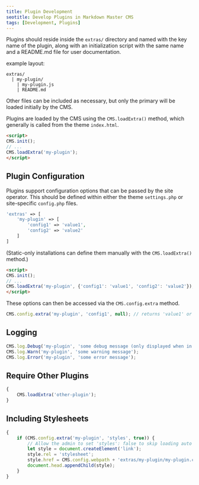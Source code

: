 ```yaml
---
title: Plugin Development
seotitle: Develop Plugins in Markdown Master CMS
tags: [Development, Plugins]
---
```


Plugins should reside inside the `extras/` directory and named with the key name of the plugin,
along with an initialization script with the same name and a README.md file for user documentation.

example layout:

```
extras/
  | my-plugin/
    | my-plugin.js
    | README.md
```

Other files can be included as necessary, but only the primary will be loaded initially
by the CMS.

Plugins are loaded by the CMS using the `CMS.loadExtra()` method, which generally
is called from the theme `index.html`.

```html
<script>
CMS.init();
// ...
CMS.loadExtra('my-plugin');
</script>
```

## Plugin Configuration

Plugins support configuration options that can be passed by the site operator.
This should be defined within either the theme `settings.php` or site-specific `config.php` files.


```php
'extras' => [
    'my-plugin' => [
        'config1' => 'value1',
        'config2' => 'value2'
    ]
]
```

(Static-only installations can define them manually with the `CMS.loadExtra()` method.)

```html
<script>
CMS.init();
// ...
CMS.loadExtra('my-plugin', {'config1': 'value1', 'config2': 'value2'});
</script>
```

These options can then be accessed via the `CMS.config.extra` method.

```javascript
CMS.config.extra('my-plugin', 'config1', null); // returns 'value1' or NULL if not set
```

## Logging

```javascript
CMS.log.Debug('my-plugin', 'some debug message (only displayed when in debug mode)');
CMS.log.Warn('my-plugin', 'some warning message');
CMS.log.Error('my-plugin', 'some error message');
```

## Require Other Plugins

```javascript
{
	CMS.loadExtra('other-plugin');
}
```

## Including Stylesheets

```javascript
{
	if (CMS.config.extra('my-plugin', 'styles', true)) {
		// Allow the admin to set 'styles': false to skip loading auto styles
		let style = document.createElement('link');
		style.rel = 'stylesheet';
		style.href = CMS.config.webpath + 'extras/my-plugin/my-plugin.css';
		document.head.appendChild(style);
	}
}
```